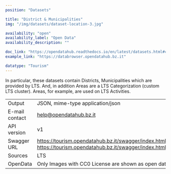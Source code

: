 ```yaml
---
position: "Datasets"

title: "District & Municipalities"
img: "/img/datasets/dataset-location-3.jpg"

availability: "open"
availability_label: "Open Data"
availability_description: ""

doc_link: "https://opendatahub.readthedocs.io/en/latest/datasets.html#common-dataset"
example_link: "https://databrowser.opendatahub.bz.it"

datatype: "Tourism"
---
```


In particular, these datasets contain Districts, Municipalities which are provided by LTS. And, in addition Areas are a LTS Categorization (custom LTS cluster). Areas, for example, are used on LTS Activities.

|                |                                                                                                                       |
| :------------- | --------------------------------------------------------------------------------------------------------------------- |
| Output         | JSON, mime-type application/json                                                                                      |
| E-mail contact | help@opendatahub.bz.it                                                                                                |
| API version    | v1                                                                                                                    |
| Swagger URL    | https://tourism.opendatahub.bz.it/swagger/index.html#/Common/get_v1_Municipality https://tourism.opendatahub.bz.it/swagger/index.html#/Common/get_v1_District|
| Sources        | LTS                                                                                                                   |
| OpenData       | Only Images with CC0 License are shown as open data.                                                                  |
